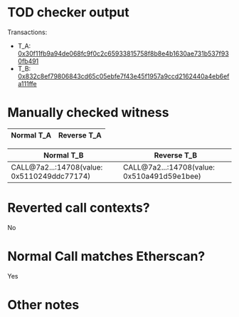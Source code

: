 # TOD checker output

Transactions:
- T_A: [0x30f11fb9a94de068fc9f0c2c65933815758f8b8e4b1630ae731b537f930fb491](https://etherscan.io/tx/0x30f11fb9a94de068fc9f0c2c65933815758f8b8e4b1630ae731b537f930fb491)
- T_B: [0x832c8ef79806843cd65c05ebfe7f43e45f1957a9ccd2162440a4eb6efa111ffe](https://etherscan.io/tx/0x832c8ef79806843cd65c05ebfe7f43e45f1957a9ccd2162440a4eb6efa111ffe)


# Manually checked witness


| Normal T_A    | Reverse T_A   |
|---------------|---------------|

| Normal T_B                                  | Reverse T_B                                 |
|---------------------------------------------|---------------------------------------------|
| CALL@7a2...:14708(value: 0x5110249ddc77174) | CALL@7a2...:14708(value: 0x510a491d59e1bee) |


# Reverted call contexts?

No

# Normal Call matches Etherscan?

Yes

# Other notes

